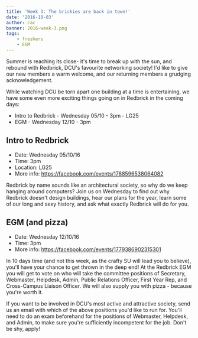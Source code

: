 ```yaml
---
title: 'Week 3: The brickies are back in town!'
date: '2016-10-03'
author: cac
banner: 2016-week-3.png
tags:
	- freshers
	- EGM
---
```


Summer is reaching its close- it's time to break up with the sun, and
rebound with Redbrick, DCU's favourite networking society! I'd like to
give our new members a warm welcome, and our returning members a grudging
acknowledgement.

While watching DCU be torn apart one building at a time is entertaining,
we have some even more exciting things going on in Redbrick in the coming
days:

 - Intro to Redbrick - Wednesday 05/10 - 3pm - LG25
 - EGM - Wednesday 12/10 - 3pm

 <!-- more -->
## Intro to Redbrick
 - Date: Wednesday 05/10/16
 - Time: 3pm
 - Location: LG25
 - More info: https://facebook.com/events/1788596538064082

Redbrick by name sounds like an architectural society, so why do we keep hanging around computers? Join us on Wednesday to find out why Redbrick doesn't design buildings, hear our plans for the year, learn some of our long and sexy history, and ask what exactly Redbrick will do for you.

## EGM (and pizza)
 - Date: Wednesday 12/10/16
 - Time: 3pm
 - More info: https://facebook.com/events/1779386902315301

In 10 days time (and not this week, as the crafty SU will lead you to
believe), you'll have your chance to get thrown in the deep end! At the
Redbrick EGM you will get to vote on who will take the committee positions
of Secretary, Webmaster, Helpdesk, Admin, Public Relations Officer, First
Year Rep, and Cross-Campus Liaison Officer. We will also supply you with
pizza - because you're worth it.

If you want to be involved in DCU's most active and attractive society,
send us an email with which of the above positions you'd like to run for.
You'll need to do an exam beforehand for the positions of Webmaster,
Helpdesk, and Admin, to make sure you're sufficiently incompetent for the
job. Don't be shy, apply!
